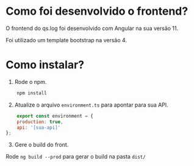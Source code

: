 # Como foi desenvolvido o frontend?

O frontend do qs.log foi desenvolvido com Angular na sua versão 11. 

Foi utilizado um template bootstrap na versão 4.

# Como instalar?

1. Rode o npm.

```javascript
    npm install
``` 

2. Atualize o arquivo `environment.ts` para apontar para sua API.

```javascript
    export const environment = {
    production: true,
    api: '[sua-api]'
};
``` 

3. Gere o build do front.

Rode `ng build --prod` para gerar o build na pasta  `dist/`

